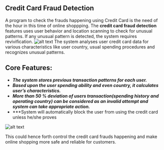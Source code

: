 ## Credit Card Fraud Detection
A program to check the frauds happening using Credit Card is the need of the hour in this time of online shoppping.
The **credit card fraud detection** features uses user behavior and location scanning to check for unusual patterns.  If any unusual pattern is detected, the system requires revivification.
![alt text](https://previews.123rf.com/images/pedrosek/pedrosek1304/pedrosek130400038/18862198-credit-card-locked-with-padlock.jpg)
The system analyses user credit card data for various characteristics like user country, usual spending procedures and recognizes unusual patterns.

## Core Features:

* ***The system stores previous transaction patterns for each user.***
* ***Based upon the user spending ability and even country, it calculates user’s characteristics.***
* ***More than 50 % deviation of users transaction(spending history and operating country) can be considered as an invalid attempt and system can take appropriate action.***
* ***System will automatically block the user from using the credit card unless he/she proves

![alt text](https://thumbs.dreamstime.com/b/credit-card-blocked-ban-sign-white-background-ban-sign-30479098.jpg)


This could hence forth control the credit card frauds happening and make online shopping more safe and reliable for customers.

